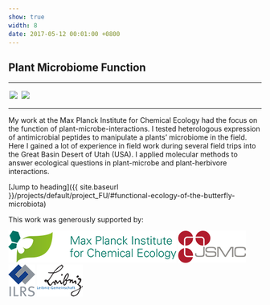 ```yaml
---
show: true
width: 8
date: 2017-05-12 00:01:00 +0800
---
```


<div class="p-4">
    <h2>Plant Microbiome Function</h2>
    <hr />
   <img data-src="{{ 'assets/images/photos/IMG_2714m.jpg' | relative_url }}" class="lazy rounded" style="width: 48%; height: auto;margin: 2px;" src="{{ '/assets/images/empty_300x200.png' | relative_url }}">
 <img data-src="{{ 'assets/images/photos/IMG_4270m.jpg' | relative_url }}" class="lazy rounded" style="width: 48%; height: auto;margin: 2px;" src="{{ '/assets/images/empty_300x200.png' | relative_url }}">
    <hr />
    <p>
        My work at the Max Planck Institute for Chemical Ecology had the focus on the function of plant-microbe-interactions. I tested heterologous expression of antimicrobial peptides to manipulate a plants’ microbiome in the field. Here I gained a lot of experience in field work during several field trips into the Great Basin Desert of Utah (USA). I applied molecular methods to answer ecological questions in plant-microbe and plant-herbivore interactions.
        </p>
      [Jump to heading]({{ site.baseurl }}/projects/default/project_FU/#functional-ecology-of-the-butterfly-microbiota)
    <p>
       This work was generously supported by:
    </p>
      <img src="/assets/logo/logo64_ICE.png" alt="Image 3" class="rounded-sm img-fluid logo-img">
     <img src="/assets/logo/logo64_JSMC.png" alt="Image 3" class="rounded-sm img-fluid logo-img"> 
     <img src="/assets/logo/logo64_ILRS.png" alt="Image 1" class="rounded-sm img-fluid logo-img">
    <img src="/assets/logo/logo64_Leip.png" alt="Image 1" class="rounded-sm img-fluid logo-img">
</div>
